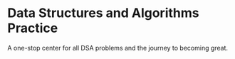 # Data Structures and Algorithms Practice

A one-stop center for all DSA problems and the journey to becoming great.
